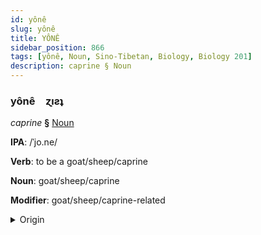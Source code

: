```yaml
---
id: yônê
slug: yônê
title: YÔNÊ
sidebar_position: 866
tags: [yônê, Noun, Sino-Tibetan, Biology, Biology 201]
description: caprine § Noun
---
```


### yônê&emsp;<span kind="abugida">ɀıƨʇ</span>

*caprine* **§** [Noun](../../tags/Noun)

**IPA**: /ˈjo.ne/

**Verb**: to be a goat/sheep/caprine

**Noun**: goat/sheep/caprine

**Modifier**: goat/sheep/caprine-related

<details>
    <summary>Origin</summary>
    Hakka 羊仔 iòng-é /iɔŋŋe/<br/>
    <em>Sino-Tibetan Language Family</em>
</details>
